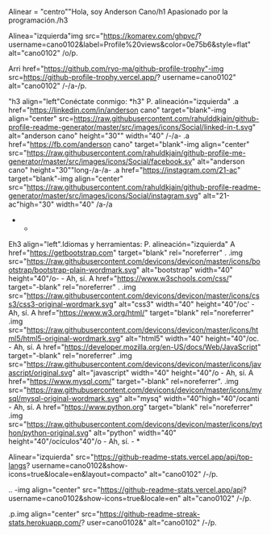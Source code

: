 Alinear = "centro""Hola, soy Anderson Cano/h1
Apasionado por la programación./h3

Alinea="izquierda"img src="https://komarev.com/ghpvc/? username=cano0102&label=Profile%20views&color=0e75b6&style=flat" alt="cano0102" /o/p.

Arri href="https://github.com/ryo-ma/github-profile-trophy"-img src=https://github-profile-trophy.vercel.app/? username=cano0102" alt="cano0102" /-/a-/p.

"h3 align="left"Conéctate conmigo: *h3"
P. alineación="izquierda"
.a href="https://linkedin.com/in/anderson cano" target="blank"-img align="center" src=https://raw.githubusercontent.com/rahulddkjain/github-profile-readme-generator/master/src/images/icons/Social/linked-in-t.svg" alt="anderson cano" height="30"" width="40" /-/a-
.a href="https://fb.com/anderson cano" target="blank"-img align="center" src="https://raw.githubusercontent.com/rahuldkjain/github-profile-me-generator/master/src/images/icons/Social/facebook.sv" alt="anderson cano" height="30""long-/a-/a-
.a href="https://instagram.com/21-ac" target="blank"-img align="center" src="https://raw.githubusercontent.com/rahuldkjain/github-profile-readme-generator/master/src/images/icons/Social/instagram.svg" alt="21-ac"high="30" width="40" /a-/a
- *

Eh3 align="left".Idiomas y herramientas:
P. alineación="izquierda" A href="https://getbootstrap.com" target="blank" rel="noreferrer" . .img src="https://raw.githubusercontent.com/devicons/devicon/master/icons/bootstrap/bootstrap-plain-wordmark.svg" alt="bootstrap" width="40" height="40"/o- - Ah, sí. A href="https://www.w3schools.com/css/" target="-blank" rel="noreferrer" . .img src="https://raw.githubusercontent.com/devicons/devicon/master/icons/css3/css3-original-wordmark.svg" alt="css3" width="40" height="40"/oc' - Ah, sí. A href="https://www.w3.org/html/" target="blank" rel="noreferrer" .img src="https://raw.githubusercontent.com/devicons/devicon/master/icons/html5/html5-original-wordmark.svg" alt="html5" width="40" height="40"/oc. - Ah, sí. A href="https://developer.mozilla.org/en-US/docs/Web/JavaScript" target="-blank" rel="noreferrer" .img src="https://raw.githubusercontent.com/devicons/devicon/master/icons/javascript/original.svg" alt="javascript" width="40" height="40"/o - Ah, sí. A href="https://www.mysql.com/" target="-blank" rel=noreferrer". .img src="https://raw.githubusercontent.com/devicons/devicon/master/icons/mysql/mysql-original-wordmark.svg" alt="mysq" width="40"high="40"/ocanti - Ah, sí. A href="https://www.python.org" target="blank" rel="noreferrer" .img src="https://raw.githubusercontent.com/devicons/devicon/master/icons/python/python-original.svg" alt="python" width="40" height="40"/ocículos"40"/o - Ah, sí. - *

Alinear="izquierda" src="https://github-readme-stats.vercel.app/api/top-langs? username=cano0102&show-icons=true&locale=en&layout=compacto" alt="cano0102" /-/p.

..&nbsp;-img align="center" src="https://github-readme-stats.vercel.app/api? username=cano0102&show-icons=true&locale=en" alt="cano0102" /-/p.

.p.img align="center" src="https://github-readme-streak-stats.herokuapp.com/? user=cano0102&" alt="cano0102" /-/p.
